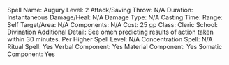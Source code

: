 
Spell Name: Augury
Level: 2
Attack/Saving Throw: N/A
Duration: Instantaneous
Damage/Heal: N/A
Damage Type: N/A
Casting Time: 
Range: Self
Target/Area: N/A
Components: N/A
Cost: 25 gp
Class: Cleric
School: Divination
Additional Detail: See omen predicting results of action taken within 30 minutes.
Per Higher Spell Level: N/A
Concentration Spell: N/A
Ritual Spell: Yes
Verbal Component: Yes
Material Component: Yes
Somatic Component: Yes
